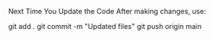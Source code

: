 Next Time You Update the Code
After making changes, use:

git add .
git commit -m "Updated files"
git push origin main
